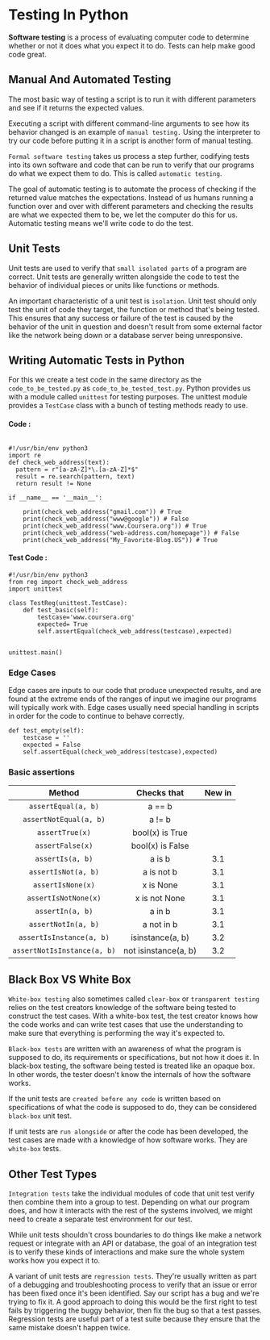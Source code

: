 <h1> Testing In Python </h1>

<b>Software testing</b> is a process of evaluating
computer code to determine
whether or not it does what you expect it to do.
Tests can help make good code great.

<h2> Manual And Automated Testing </h2>

The most basic way of testing a script is to run it with
different parameters and see if it
returns the expected values.

Executing a script with
different command-line arguments to see
how its behavior changed is an example of `manual testing.`
Using the interpreter to try our code before
putting it in a script is another form of manual testing.

`Formal software testing` takes us process a step further,
codifying tests into
its own software and code that can be
run to verify that
our programs do what we expect them to do.
This is called `automatic testing`.

The goal of automatic testing
is to automate the process of
checking if the returned value matches the expectations.
Instead of us humans running
a function over and over with
different parameters and checking
the results are what we expected them to be,
we let the computer do this for us.
Automatic testing means we'll write code to do the test. 

<h2> Unit Tests </h2>

Unit tests are used to verify that
`small isolated parts` of a program are correct.
Unit tests are generally written
alongside the code to test the behavior
of individual pieces or units like functions or methods. 

An important characteristic of a unit test is `isolation`.
Unit test should only test the unit of code they target,
the function or method that's being tested.
This ensures that any success or
failure of the test is caused by the behavior of the unit
in question and doesn't result from some external factor
like the network being down
or a database server being unresponsive.

<h2> Writing Automatic Tests in Python </h2>

For this we create a test code in the same directory as the `code_to_be_tested.py` as `code_to_be_tested_test.py`.
Python provides us with a module called `unittest` for testing purposes.
The unittest module provides a `TestCase` class with a bunch of testing methods
ready to use. 

<h4>Code : </h4>

```python3

#!/usr/bin/env python3
import re
def check_web_address(text):
  pattern = r"[a-zA-Z]*\.[a-zA-Z]*$"
  result = re.search(pattern, text)
  return result != None

if __name__ == '__main__':

	print(check_web_address("gmail.com")) # True
	print(check_web_address("www@google")) # False
	print(check_web_address("www.Coursera.org")) # True
	print(check_web_address("web-address.com/homepage")) # False
	print(check_web_address("My_Favorite-Blog.US")) # True

```

<h4> Test Code : </h4>

```python3
#!/usr/bin/env python3
from reg import check_web_address
import unittest

class TestReg(unittest.TestCase):
	def test_basic(self):
		testcase='www.coursera.org'
		expected= True
		self.assertEqual(check_web_address(testcase),expected)


unittest.main()

```

<h3> Edge Cases </h3>

Edge cases are inputs to our code that produce unexpected results, and
are found at the extreme ends of the ranges of input we imagine our
programs will typically work with.
Edge cases usually need special handling in scripts in order for
the code to continue to behave correctly.

```python3
def test_empty(self):
	testcase = ''
	expected = False
	self.assertEqual(check_web_address(testcase),expected)

```


<h3> Basic assertions </h3>

|           Method          |      Checks that     | New in |
|:-------------------------:|:--------------------:|:------:|
| `assertEqual(a, b)`         | a == b               |        |
| `assertNotEqual(a, b)`      | a != b               |        |
| `assertTrue(x)`             | bool(x) is True      |        |
| `assertFalse(x)`            | bool(x) is False     |        |
| `assertIs(a, b)`            | a is b               | 3.1    |
| `assertIsNot(a, b)`         | a is not b           | 3.1    |
| `assertIsNone(x)`           | x is None            | 3.1    |
| `assertIsNotNone(x)`        | x is not None        | 3.1    |
| `assertIn(a, b)`            | a in b               | 3.1    |
| `assertNotIn(a, b)`         | a not in b           | 3.1    |
| `assertIsInstance(a, b)`    | isinstance(a, b)     | 3.2    |
| `assertNotIsInstance(a, b)` | not isinstance(a, b) | 3.2    |


<h2> Black Box VS White Box </h2>

`White-box testing` also sometimes
called `clear-box` or `transparent
testing` relies on the test creators knowledge of
the software being tested to construct the test cases.
With a white-box test,
the test creator knows how the code
works and can write test cases that
use the understanding to make sure
that everything is performing the way it's expected to. 

`Black-box tests` are written with
an awareness of what the program is supposed to do,
its requirements or specifications,
but not how it does it. 
In black-box testing,
the software being tested is treated like an opaque box.
In other words, the tester doesn't know
the internals of how the software works.


If the unit tests are `created before any code` is
written based on specifications
of what the code is supposed to do,
they can be considered `black-box` unit test.

If unit tests are `run alongside`
or after the code has been developed,
the test cases are made with
a knowledge of how software works.
They are `white-box` tests.

<h2> Other Test Types </h2>

`Integration tests` take the individual modules of code that unit test
verify then combine them into a group to test.
Depending on what our program does, and
how it interacts with the rest of the systems involved,
we might need to create a separate test environment for our test. 


While unit tests shouldn't cross boundaries to do things like
make a network request or integrate with an API or database,
the goal of an integration test is to verify these kinds of interactions and
make sure the whole system works how you expect it to.

A variant of unit tests are `regression tests`.
They're usually written as part of a debugging and troubleshooting process
to verify that an issue or error has been fixed once it's been identified.
Say our script has a bug and we're trying to fix it.
A good approach to doing this would be the first right to test fails by triggering
the buggy behavior, then fix the bug so that a test passes.
Regression tests are useful part of a test suite because they ensure
that the same mistake doesn't happen twice.



